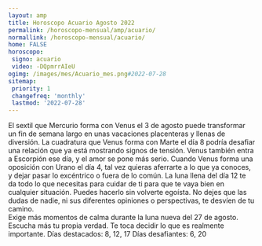 ```yaml
---
layout: amp
title: Horoscopo Acuario Agosto 2022 
permalink: /horoscopo-mensual/amp/acuario/
normallink: /horoscopo-mensual/acuario/
home: FALSE
horoscopo:
 signo: acuario
 video: -DQpmrrAIeU
ogimg: /images/mes/Acuario_mes.png#2022-07-28
sitemap:
 priority: 1
 changefreq: 'monthly'
 lastmod: '2022-07-28'
---
```



El sextil que Mercurio forma con Venus el 3 de agosto puede transformar un fin de semana largo en unas vacaciones placenteras y llenas de diversión. 
La cuadratura que Venus forma con Marte el día 8 podría desafiar una relación que ya está mostrando signos de tensión. Venus también entra a Escorpión ese día, y el amor se pone más serio.
Cuando Venus forma una oposición con Urano el día 4, tal vez quieras aferrarte a lo que ya conoces, y dejar pasar lo excéntrico o fuera de lo común. 
La luna llena del día 12 te da todo lo que necesitas para cuidar de ti para que te vaya bien en cualquier situación. Puedes hacerlo sin volverte egoísta. No dejes que las dudas de nadie, ni sus diferentes opiniones o perspectivas, te desvíen de tu camino.  
Exige más momentos de calma durante la luna nueva del 27 de agosto. Escucha más tu propia verdad. Te toca decidir lo que es realmente importante. 
Días destacados: 8, 12, 17
Días desafiantes: 6, 20